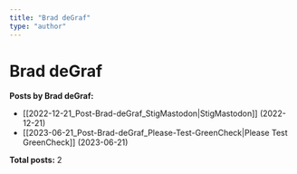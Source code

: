 ```yaml
---
title: "Brad deGraf"
type: "author"
---
```


# Brad deGraf

**Posts by Brad deGraf:**

- [[2022-12-21_Post-Brad-deGraf_StigMastodon|StigMastodon]] (2022-12-21)
- [[2023-06-21_Post-Brad-deGraf_Please-Test-GreenCheck|Please Test GreenCheck]] (2023-06-21)

**Total posts:** 2
